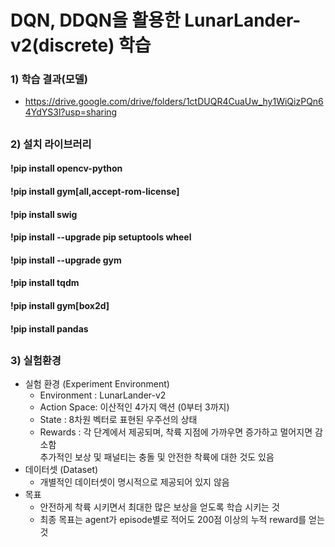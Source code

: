# DQN, DDQN을 활용한 LunarLander-v2(discrete) 학습 
 
### 1) 학습 결과(모델) 
   - https://drive.google.com/drive/folders/1ctDUQR4CuaUw_hy1WiQizPQn64YdYS3l?usp=sharing

##
### 2) 설치 라이브러리
#### !pip install opencv-python
#### !pip install gym[all,accept-rom-license]
#### !pip install swig
#### !pip install --upgrade pip setuptools wheel
#### !pip install --upgrade gym
#### !pip install tqdm
#### !pip install gym[box2d]
#### !pip install pandas
##


### 3) 실험환경
- 실험 환경 (Experiment Environment)
   - Environment : LunarLander-v2
   - Action Space: 이산적인 4가지 액션 (0부터 3까지)
   - State : 8차원 벡터로 표현된 우주선의 상태
   - Rewards : 각 단계에서 제공되며, 착륙 지점에 가까우면 증가하고 멀어지면 감소함            
               추가적인 보상 및 패널티는 충돌 및 안전한 착륙에 대한 것도 있음
 - 데이터셋 (Dataset)
   - 개별적인 데이터셋이 명시적으로 제공되어 있지 않음
 - 목표
   - 안전하게 착륙 시키면서 최대한 많은 보상을 얻도록 학습 시키는 것
   - 최종 목표는 agent가 episode별로 적어도 200점 이상의 누적 reward를 얻는 것

